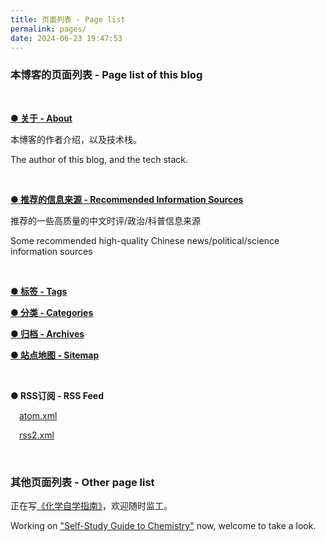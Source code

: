 ```yaml
---
title: 页面列表 - Page list
permalink: pages/
date: 2024-06-23 19:47:53
---
```


### 本博客的页面列表 - Page list of this blog

<br>

**[● 关于 - About](/about/)**

本博客的作者介绍，以及技术栈。

The author of this blog, and the tech stack.

<br>

**[● 推荐的信息来源 - Recommended Information Sources](/info-sources/)**

推荐的一些高质量的中文时评/政治/科普信息来源

Some recommended high-quality Chinese news/political/science information sources

<br>

**[● 标签 - Tags](/tags/)**

**[● 分类 - Categories](/categories/)**

**[● 归档 - Archives](/archives/)**

**[● 站点地图 - Sitemap](/sitemap.xml)**

<br>

**● RSS订阅 - RSS Feed**

&emsp;[atom.xml](/atom.xml)
 
&emsp;[rss2.xml](/rss2.xml)

<br>

### 其他页面列表 - Other page list

正在写[《化学自学指南》](https://chemistry.tennisatw.com/)，欢迎随时监工。

Working on ["Self-Study Guide to Chemistry"](https://chemistry.tennisatw.com/) now, welcome to take a look.

<br>